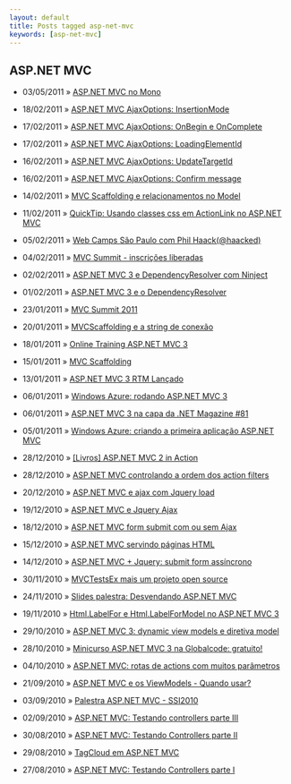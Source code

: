 ```yaml
---
layout: default
title: Posts tagged asp-net-mvc
keywords: [asp-net-mvc]
---
```

<h2 class="category">ASP.NET MVC</h2>
<ul class="posts">
<li>
<p>
<span class="date">03/05/2011</span> &raquo; 
<a href="/blog/asp-net-mvc-no-mono">ASP.NET MVC no Mono</a>
</p>
</li> 
<li>
<p>
<span class="date">18/02/2011</span> &raquo; 
<a href="/blog/asp-net-mvc-ajaxoptions-insertionmode">ASP.NET MVC AjaxOptions: InsertionMode</a>
</p>
</li> 
<li>
<p>
<span class="date">17/02/2011</span> &raquo; 
<a href="/blog/asp-net-mvc-ajaxoptions-onbegin-e-oncomplete">ASP.NET MVC AjaxOptions: OnBegin e OnComplete</a>
</p>
</li> 
<li>
<p>
<span class="date">17/02/2011</span> &raquo; 
<a href="/blog/asp-net-mvc-ajaxoptions-loadingelementid">ASP.NET MVC AjaxOptions: LoadingElementId</a>
</p>
</li> 
<li>
<p>
<span class="date">16/02/2011</span> &raquo; 
<a href="/blog/asp-net-mvc-ajaxoptions-updatetargetid">ASP.NET MVC AjaxOptions: UpdateTargetId</a>
</p>
</li> 
<li>
<p>
<span class="date">16/02/2011</span> &raquo; 
<a href="/blog/asp-net-mvc-ajaxoptions-confirm-message">ASP.NET MVC AjaxOptions: Confirm message</a>
</p>
</li> 
<li>
<p>
<span class="date">14/02/2011</span> &raquo; 
<a href="/blog/mvc-scaffolding-e-relacionamentos-no-model">MVC Scaffolding e relacionamentos no Model</a>
</p>
</li> 
<li>
<p>
<span class="date">11/02/2011</span> &raquo; 
<a href="/blog/quicktip-usando-classes-css-em-actionlink-no-asp-net-mvc">QuickTip: Usando classes css em ActionLink no ASP.NET MVC</a>
</p>
</li> 
<li>
<p>
<span class="date">05/02/2011</span> &raquo; 
<a href="/blog/web-camps-sao-paulo-com-phil-haackhaacked">Web Camps São Paulo com Phil Haack(@haacked)</a>
</p>
</li> 
<li>
<p>
<span class="date">04/02/2011</span> &raquo; 
<a href="/blog/mvc-summit-inscricoes-liberadas">MVC Summit - inscrições liberadas</a>
</p>
</li> 
<li>
<p>
<span class="date">02/02/2011</span> &raquo; 
<a href="/blog/asp-net-mvc-3-e-dependencyresolver-com-ninject">ASP.NET MVC 3 e DependencyResolver com Ninject</a>
</p>
</li> 
<li>
<p>
<span class="date">01/02/2011</span> &raquo; 
<a href="/blog/asp-net-mvc-3-e-o-dependencyresolver">ASP.NET MVC 3 e o DependencyResolver</a>
</p>
</li> 
<li>
<p>
<span class="date">23/01/2011</span> &raquo; 
<a href="/blog/mvc-summit-2011">MVC Summit 2011</a>
</p>
</li> 
<li>
<p>
<span class="date">20/01/2011</span> &raquo; 
<a href="/blog/mvcscaffolding-e-a-string-de-conexao">MVCScaffolding e a string de conexão</a>
</p>
</li> 
<li>
<p>
<span class="date">18/01/2011</span> &raquo; 
<a href="/blog/online-training-asp-net-mvc-3">Online Training ASP.NET MVC 3 </a>
</p>
</li> 
<li>
<p>
<span class="date">15/01/2011</span> &raquo; 
<a href="/blog/mvc-scaffolding">MVC Scaffolding</a>
</p>
</li> 
<li>
<p>
<span class="date">13/01/2011</span> &raquo; 
<a href="/blog/asp-net-mvc-3-rtm-lancado">ASP.NET MVC 3 RTM Lançado</a>
</p>
</li> 
<li>
<p>
<span class="date">06/01/2011</span> &raquo; 
<a href="/blog/windows-azure-rodando-asp-net-mvc-3">Windows Azure: rodando ASP.NET MVC 3</a>
</p>
</li> 
<li>
<p>
<span class="date">06/01/2011</span> &raquo; 
<a href="/blog/asp-net-mvc-3-na-capa-da-net-magazine-81">ASP.NET MVC 3 na capa da .NET Magazine #81</a>
</p>
</li> 
<li>
<p>
<span class="date">05/01/2011</span> &raquo; 
<a href="/blog/windows-azure-criando-a-primeira-aplicacao-asp-net-mvc">Windows Azure: criando a primeira aplicação ASP.NET MVC</a>
</p>
</li> 
<li>
<p>
<span class="date">28/12/2010</span> &raquo; 
<a href="/blog/livros-asp-net-mvc-2-in-action">[Livros] ASP.NET MVC 2 in Action</a>
</p>
</li> 
<li>
<p>
<span class="date">28/12/2010</span> &raquo; 
<a href="/blog/asp-net-mvc-controlando-a-ordem-dos-action-filters">ASP.NET MVC controlando a ordem dos action filters</a>
</p>
</li> 
<li>
<p>
<span class="date">20/12/2010</span> &raquo; 
<a href="/blog/asp-net-mvc-ajax-com-jquery-load">ASP.NET MVC e ajax com Jquery load</a>
</p>
</li> 
<li>
<p>
<span class="date">19/12/2010</span> &raquo; 
<a href="/blog/asp-net-mvc-jquery-ajax">ASP.NET MVC e Jquery Ajax</a>
</p>
</li> 
<li>
<p>
<span class="date">18/12/2010</span> &raquo; 
<a href="/blog/asp-net-mvc-submit-com-ou-sem-ajax">ASP.NET MVC form submit com ou sem Ajax</a>
</p>
</li> 
<li>
<p>
<span class="date">15/12/2010</span> &raquo; 
<a href="/blog/asp-net-mvc-servindo-paginas-html">ASP.NET MVC servindo páginas HTML</a>
</p>
</li> 
<li>
<p>
<span class="date">14/12/2010</span> &raquo; 
<a href="/blog/asp-net-mvc-jquery-submit-form-assincrono">ASP.NET MVC + Jquery: submit form assíncrono</a>
</p>
</li> 
<li>
<p>
<span class="date">30/11/2010</span> &raquo; 
<a href="/blog/mvctestsex-mais-um-projeto-open-source">MVCTestsEx mais um projeto open source</a>
</p>
</li> 
<li>
<p>
<span class="date">24/11/2010</span> &raquo; 
<a href="/blog/slides-palestra-desvendando-asp-net-mvc">Slides palestra: Desvendando ASP.NET MVC</a>
</p>
</li> 
<li>
<p>
<span class="date">19/11/2010</span> &raquo; 
<a href="/blog/html-labelfor-html-labelformodel-no-asp-net-mvc-3">Html.LabelFor e Html.LabelForModel no ASP.NET MVC 3</a>
</p>
</li> 
<li>
<p>
<span class="date">29/10/2010</span> &raquo; 
<a href="/blog/asp-net-mvc-3-dynamic-view-models-e-diretiva-model">ASP.NET MVC 3: dynamic view models e diretiva model</a>
</p>
</li> 
<li>
<p>
<span class="date">28/10/2010</span> &raquo; 
<a href="/blog/minicurso-asp-net-mvc-3-na-globalcode-gratuito">Minicurso ASP.NET MVC 3 na Globalcode: gratuito!</a>
</p>
</li> 
<li>
<p>
<span class="date">04/10/2010</span> &raquo; 
<a href="/blog/asp-net-mvc-rotas-de-actions-com-muitos-parametros">ASP.NET MVC: rotas de actions com muitos parâmetros</a>
</p>
</li> 
<li>
<p>
<span class="date">21/09/2010</span> &raquo; 
<a href="/blog/asp-net-mvc-e-os-viewmodels-quando-usar">ASP.NET MVC e os ViewModels - Quando usar?</a>
</p>
</li> 
<li>
<p>
<span class="date">03/09/2010</span> &raquo; 
<a href="/blog/palestra-asp-net-mvc-ssi2010">Palestra ASP.NET MVC - SSI2010</a>
</p>
</li> 
<li>
<p>
<span class="date">02/09/2010</span> &raquo; 
<a href="/blog/asp-net-mvc-testando-controllers-parte-iii">ASP.NET MVC: Testando controllers parte III</a>
</p>
</li> 
<li>
<p>
<span class="date">30/08/2010</span> &raquo; 
<a href="/blog/asp-net-mvc-testando-controllers-parte-ii">ASP.NET MVC: Testando Controllers parte II</a>
</p>
</li> 
<li>
<p>
<span class="date">29/08/2010</span> &raquo; 
<a href="/blog/tagcloud-em-asp-net-mvc">TagCloud em ASP.NET MVC </a>
</p>
</li> 
<li>
<p>
<span class="date">27/08/2010</span> &raquo; 
<a href="/blog/asp-net-mvc-testando-controllers-parte-i">ASP.NET MVC: Testando Controllers parte I</a>
</p>
</li> 
</ul>
